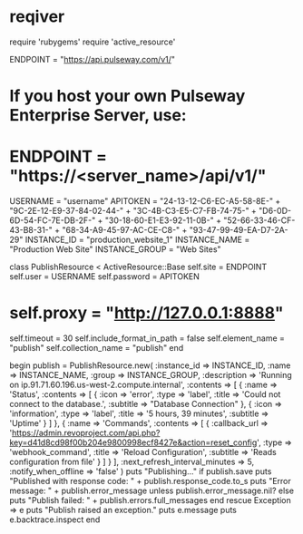 reqiver
=======
require 'rubygems'
require 'active_resource'
 
ENDPOINT = "https://api.pulseway.com/v1/"
# If you host your own Pulseway Enterprise Server, use:
# ENDPOINT = "https://<server_name>/api/v1/"
USERNAME = "username"
APITOKEN = "24-13-12-C6-EC-A5-58-8E-" +
           "9C-2E-12-E9-37-84-02-44-" +
           "3C-4B-C3-E5-C7-FB-74-75-" +
           "D6-0D-6D-54-FC-7E-DB-2F-" +
           "30-18-60-E1-E3-92-11-0B-" +
           "52-66-33-46-CF-43-B8-31-" +
           "68-34-A9-45-97-AC-CE-C8-" +
           "93-47-99-49-EA-D7-2A-29"
INSTANCE_ID    = "production_website_1"
INSTANCE_NAME  = "Production Web Site"
INSTANCE_GROUP = "Web Sites"
 
class PublishResource < ActiveResource::Base
  self.site = ENDPOINT
  self.user = USERNAME
  self.password = APITOKEN
  # self.proxy = "http://127.0.0.1:8888"
  self.timeout = 30
  self.include_format_in_path = false
  self.element_name = "publish"
  self.collection_name = "publish"
end
 
begin
  publish = PublishResource.new(
    :instance_id => INSTANCE_ID,
    :name => INSTANCE_NAME,
    :group => INSTANCE_GROUP,
    :description => 'Running on ip.91.71.60.196.us-west-2.compute.internal',
    :contents => [
      {
        :name => 'Status',
        :contents => [
          {
            :icon => 'error',
            :type => 'label',
            :title => 'Could not connect to the database.',
            :subtitle => "Database Connection"
          },
          {
            :icon => 'information',
            :type => 'label',
            :title => '5 hours, 39 minutes',
            :subtitle => 'Uptime'
          }
        ]
      },
      {
        :name => 'Commands',
        :contents => [
          {
            :callback_url => 'https://admin.revoproject.com/api.php?key=d41d8cd98f00b204e9800998ecf8427e&action=reset_config',
            :type => 'webhook_command',
            :title => 'Reload Configuration',
            :subtitle => 'Reads configuration from file'
          }
        ]
      }
    ],
    :next_refresh_interval_minutes => 5,
    :notify_when_offline => 'false'
  )
  puts "Publishing..."
  if publish.save
    puts "Published with response code: " + publish.response_code.to_s
    puts "Error message: " + publish.error_message unless publish.error_message.nil?
  else
    puts "Publish failed: " + publish.errors.full_messages
  end
rescue Exception => e
  puts "Publish raised an exception."
  puts e.message
  puts e.backtrace.inspect
end
